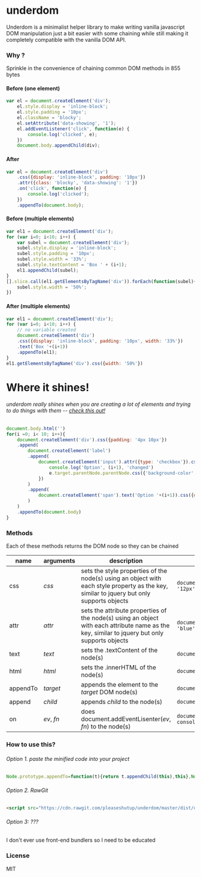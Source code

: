 # underdom
Underdom is a minimalist helper library to make writing vanilla javascript DOM manipulation just a bit easier with some chaining while still making it completely compatible with the vanilla DOM API.

### Why ?
Sprinkle in the convenience of chaining common DOM methods in 855 bytes

#### Before (one element)
``` javascript
var el = document.createElement('div');
    el.style.display = 'inline-block';
    el.style.padding = '10px';
    el.className = 'blocky';
    el.setAttribute('data-showing', '1');
    el.addEventListener('click', function(e) {
        console.log('clicked', e);
    })
    document.body.appendChild(div);
```

#### After
``` javascript
var el = document.createElement('div')
    .css({display: 'inline-block', padding: '10px'})
    .attr({class: 'blocky', 'data-showing': '1'})
    .on('click', function(e) {
        console.log('clicked');
    })
    .appendTo(document.body);
```

#### Before (multiple elements)
``` javascript
var el1 = document.createElement('div');
for (var i=0; i<10; i++) {
    var subel = document.createElement('div');
    subel.style.display = 'inline-block';
    subel.style.padding = '10px';
    subel.style.width = '33%';
    subel.style.textContent = 'Box ' + (i+1);
    el1.appendChild(subel);
}
[].slice.call(el1.getElementsByTagName('div')).forEach(function(subel){
    subel.style.width = '50%';
})
```

#### After (multiple elements)
``` javascript
var el1 = document.createElement('div');
for (var i=0; i<10; i++) {
    // no variable created
    document.createElement('div')
    .css({display: 'inline-block', padding: '10px', width: '33%'})
    .text('Box '+(i+1))
    .appendTo(el1);
}
el1.getElementsByTagName('div').css({width: '50%'})
```

# Where it shines!
###### underdom really shines when you are creating a lot of elements and trying to do things with them -- [check this out!][0]
``` javascript
document.body.html('')
for(i =0; i< 10; i++){
    document.createElement('div').css({padding: '4px 10px'})
    .append(
        document.createElement('label')
        .append(
            document.createElement('input').attr({type: 'checkbox'}).css({display: 'inline-block', 'vertical-align':'top'}).on('change', function(e){
                console.log('Option', (i+1), 'changed')
                e.target.parentNode.parentNode.css({'background-color': e.target.checked ? 'red' : 'blue'})
            })
        )
        .append(
            document.createElement('span').text('Option '+(i+1)).css({display: 'inline-block', 'vertical-align':'top'})
        )
    )
    .appendTo(document.body)
}
```

### Methods

Each of these methods returns the DOM node so they can be chained

| name | arguments | description | example |
| --- | --- | --- | --- |
| css | _css_ | sets the style properties of the node(s) using an object with each style property as the key, similar to jquery but only supports objects | `document.querySelectorAll('span').css({background: 'red', 'font-size': '12px'})`
| attr | _attr_ | sets the attribute properties of the node(s) using an object with each attribute name as the key, similar to jquery but only supports objects | `document.getElementsByTagName('input').css({checked: true, 'data-color': 'blue'})`
| text | _text_ | sets the .textContent of the node(s) | `document.getElementsByClassName('items').text('Hello')`
| html | _html_ | sets the .innerHTML of the node(s) | `document.querySelectorAll('div[data-color="blue"]').html('<span>hi</span>')`
| appendTo | _target_ | appends the element to the _target_ DOM node(s) | `document.createElement('div').html('<span>hi</span>').appendTo(document.body)`
| append | _child_ | appends _child_ to the node(s) | `document.body.append(document.createElement('div').text('hello'))`
| on | _ev_, _fn_ | does document.addEventLisenter(_ev_, _fn_) to the node(s) | `document.getElementsByTagName('input').on('change', function(e){ console.log('checked', e.target.checked); })`


### How to use this?
###### Option 1. paste the minified code into your project
``` javascript 
Node.prototype.appendTo=function(t){return t.appendChild(this),this},Node.prototype.append=function(t){return this.appendChild(t),this},Node.prototype.text=function(t){return this.textContent=t||"",this},Node.prototype.html=function(t){return this.innerHTML=t||"",this},Node.prototype.css=function(t){for(var o in t)this.style.setProperty(o,t[o]);return this},Node.prototype.attr=function(t){for(var o in t)t[o]||0===t[o]?"boolean"==typeof t[o]?this[o]=t[o]:this.setAttribute(o,t[o]):this.removeAttribute(o);return this},Node.prototype.on=function(t,o){return this.addEventListener(t,o),this},NodeList.prototype.__proto__=Array.prototype;var methods=["css","attr","appendTo","append","text","html"];methods.forEach(function(t){NodeList.prototype[t]=HTMLCollection.prototype[t]=function(o,e){for(var r=this.length-1;r>=0;r--)this[r][t](o,e);return this}});
```

###### Option 2. RawGit
``` html
<script src="https://cdn.rawgit.com/pleaseshutup/underdom/master/dist/underdom.min.js"></script>
```

###### Option 3: ???
I don't ever use front-end bundlers so I need to be educated


### License
MIT

[0]: https://cdn.rawgit.com/pleaseshutup/underdom/master/test.html